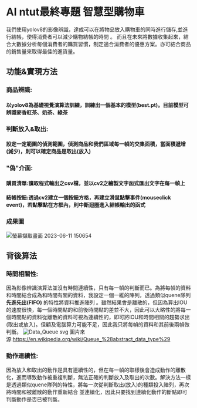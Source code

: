 # AI ntut最終專題 智慧型購物車  
我們使用yolov8的影像辨識，達成可以在將物品放入購物車的同時進行儲存,並進行結帳，使得消費者可以減少購物結帳的時間 。 而且在未來將數據收集起來，結合大數據分析每個消費者的購買習慣，制定適合消費者的優惠方案。亦可結合商品的銷售量來取得最佳的進貨量。  

## 功能&實現方法
### 商品辨識:
#### 以yolov8為基礎視覺演算法訓練，訓練出一個基本的模型(best.pt)。目前模型可辨識麥香紅茶、奶茶、綠茶    
### 判斷放入&取出:
#### 設定一定範圍的偵測範圍，偵測商品和我們區域每一幀的交集面積，當面積遞增(減少)，則可以確定商品是取出(放入)  
### "偽"介面:  
#### 購買清單:讀取程式輸出之csv檔，並以cv2之繪製文字函式匯出文字在每一幀上  
#### 結帳按鈕:透過cv2建立一個按鈕方格，再建立滑鼠點擊事件(mouseclick event)，若點擊點在方框內，則中斷迴圈進入結帳輸出的函式  

### 成果圖
![螢幕擷取畫面 2023-06-11 150654](https://github.com/109810022/AI_ntut/assets/100888502/24efd968-5271-43b2-8608-4588bf2edb73)

## 背後算法
### 時間相關性:
因為影像辨識演算法並沒有時間連續性，只有每一幀的判斷而已。為將每幀的資料和時間結合成為和時間有關的資料，我設定一個一維的陣列，透過類似quene隊列 **先進先出(FIFO)** 的特性將資料推進陣列
。雖然結果會是離散的，但因為算出IOU的速度很快，每一個時間點的和前後時間點的差並不大，因此可以大略性的將每一個時間點的資料從離散的資料可視為連續性的，即可將IOU和時間相關的趨勢求出(取出或放入)。但顧及電腦算力可能不足，因此我只將每幀的資料和其前後兩幀做判斷。
![Data_Queue svg](https://github.com/109810022/AI_ntut/assets/100888502/0bd37c38-1a2e-4c8a-b458-af0f45313073)
圖片來源:https://en.wikipedia.org/wiki/Queue_%28abstract_data_type%29
### 動作連續性:
因為放入和取出的動作是具有連續性的，但在每一幀的取樣後會造成動作的離散化，進而導致動作被重複判斷，無法正確的判斷放入及取出的次數。解決方法一樣是透過類似quene隊列的特性，將每一次從判斷取出(放入)的種類投入陣列，再次將時間和被離散的動作重新結合
並連續化，因此只要找到連續化動作的斷點即可判斷動作是否已被判斷。

